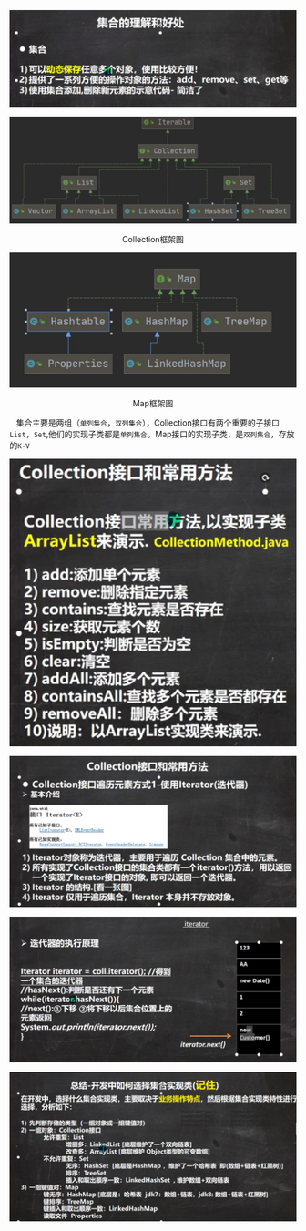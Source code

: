 ![](image/2021-10-15-11-10-11.png)


![](image/2021-10-15-11-20-33.png)
<center>Collection框架图</center>

![](image/2021-10-15-11-20-53.png)
<center>Map框架图</center>

 &nbsp;&nbsp;&nbsp;集合主要是两组（`单列集合`，`双列集合`），Collection接口有两个重要的子接口`List`，`Set`,他们的实现子类都是`单列集合`。Map接口的实现子类，是`双列集合`，存放的`K-V`


 ![](image/2021-10-15-11-34-16.png)

 ![](image/2021-10-15-11-36-13.png)

 ![](image/2021-10-15-11-38-14.png)

 ![](image/2021-10-28-16-19-19.png)